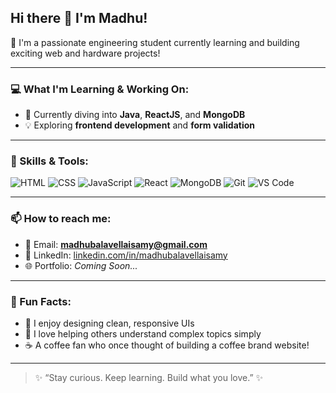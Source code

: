 ## Hi there 👋 I'm Madhu!

🌟 I'm a passionate engineering student currently learning and building exciting web and hardware projects!

---

### 💻 What I'm Learning & Working On:
- 🌱 Currently diving into **Java**, **ReactJS**, and **MongoDB**
- 💡 Exploring **frontend development** and **form validation**


---

### 🚀 Skills & Tools:
![HTML](https://img.shields.io/badge/-HTML5-E34F26?style=flat-square&logo=html5&logoColor=white)
![CSS](https://img.shields.io/badge/-CSS3-1572B6?style=flat-square&logo=css3)
![JavaScript](https://img.shields.io/badge/-JavaScript-F7DF1E?style=flat-square&logo=javascript&logoColor=black)
![React](https://img.shields.io/badge/-React-61DAFB?style=flat-square&logo=react)
![MongoDB](https://img.shields.io/badge/-MongoDB-47A248?style=flat-square&logo=mongodb)
![Git](https://img.shields.io/badge/-Git-F05032?style=flat-square&logo=git)
![VS Code](https://img.shields.io/badge/-VSCode-007ACC?style=flat-square&logo=visual-studio-code)

---

### 📫 How to reach me:
- 📧 Email: **madhubalavellaisamy@gmail.com**
- 💼 LinkedIn: [linkedin.com/in/madhubalavellaisamy](https://www.linkedin.com/in/madhubalavellaisamy/)
- 🌐 Portfolio: *Coming Soon...*

---

### 🧠 Fun Facts:
- 🎨 I enjoy designing clean, responsive UIs
- 💬 I love helping others understand complex topics simply
- ☕ A coffee fan who once thought of building a coffee brand website!

---

> ✨ “Stay curious. Keep learning. Build what you love.” ✨

